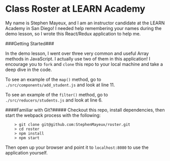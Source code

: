 # Class Roster at LEARN Academy

My name is Stephen Mayeux, and I am an instructor candidate at the LEARN Academy in San Diego! I needed help remembering your names during the demo lesson, so I wrote this React/Redux application to help me.

###Getting Started###

In the demo lesson, I went over three very common and useful Array methods in JavaScript. I actually use two of them in this application! I encourage you to `fork` and `clone` this repo to your local machine and take a deep dive in the code.

To see an example of the `map()` method, go to `./src/components/add_student.js` and look at line 11.

To see an example of the `filter()` method, go to `./src/reducers/students.js` and look at line 6.

####Familiar with Git?#####
Checkout this repo, install dependencies, then start the webpack process with the following:

```
	> git clone git@github.com:StephenMayeux/roster.git
	> cd roster
	> npm install
	> npm start
```

Then open up your browser and point it to `localhost:8080` to use the application yourself.

